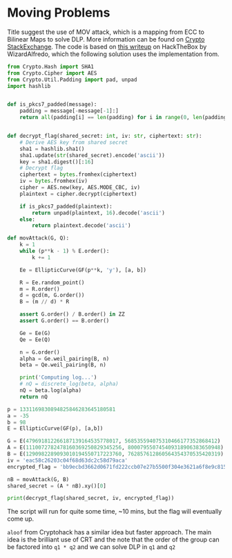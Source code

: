 # Moving Problems

Title suggest the use of MOV attack, which is a mapping from ECC to Bilinear Maps to solve DLP. More information can be found on [Crypto StackExchange](https://crypto.stackexchange.com/questions/1871/how-does-the-mov-attack-work). The code is based on [this writeup](https://www.hackthebox.com/blog/movs-like-jagger-ca-ctf-2022-crypto-writeup) on HackTheBox by WizardAlfredo, which the following solution uses the implementation from.

```python
from Crypto.Hash import SHA1
from Crypto.Cipher import AES
from Crypto.Util.Padding import pad, unpad
import hashlib


def is_pkcs7_padded(message):
    padding = message[-message[-1]:]
    return all(padding[i] == len(padding) for i in range(0, len(padding)))


def decrypt_flag(shared_secret: int, iv: str, ciphertext: str):
    # Derive AES key from shared secret
    sha1 = hashlib.sha1()
    sha1.update(str(shared_secret).encode('ascii'))
    key = sha1.digest()[:16]
    # Decrypt flag
    ciphertext = bytes.fromhex(ciphertext)
    iv = bytes.fromhex(iv)
    cipher = AES.new(key, AES.MODE_CBC, iv)
    plaintext = cipher.decrypt(ciphertext)

    if is_pkcs7_padded(plaintext):
        return unpad(plaintext, 16).decode('ascii')
    else:
        return plaintext.decode('ascii')

def movAttack(G, Q):
    k = 1
    while (p**k - 1) % E.order():
        k += 1

    Ee = EllipticCurve(GF(p**k, 'y'), [a, b])

    R = Ee.random_point()
    m = R.order()
    d = gcd(m, G.order())
    B = (m // d) * R

    assert G.order() / B.order() in ZZ
    assert G.order() == B.order()

    Ge = Ee(G)
    Qe = Ee(Q)

    n = G.order()
    alpha = Ge.weil_pairing(B, n)
    beta = Qe.weil_pairing(B, n)

    print('Computing log...')
    # nQ = discrete_log(beta, alpha)
    nQ = beta.log(alpha)
    return nQ

p = 1331169830894825846283645180581
a = -35
b = 98
E = EllipticCurve(GF(p), [a,b])

G = E(479691812266187139164535778017, 568535594075310466177352868412)
A = E(1110072782478160369250829345256, 800079550745409318906383650948)
B = E(1290982289093010194550717223760, 762857612860564354370535420319)
iv = 'eac58c26203c04f68d63dc2c58d79aca'
encrypted_flag = 'bb9ecbd3662d0671fd222ccb07e27b5500f304e3621a6f8e9c815bc8e4e6ee6ebc718ce9ca115cb4e41acb90dbcabb0d'

nB = movAttack(G, B)
shared_secret = (A * nB).xy()[0]

print(decrypt_flag(shared_secret, iv, encrypted_flag))
```

The script will run for quite some time, ~10 mins, but the flag will eventually come up.

`aloof` from Cryptohack has a similar idea but faster approach. The main idea is the brilliant use of CRT and the note that the order of the group can be factored into `q1 * q2` and we can solve DLP in `q1` and `q2` 